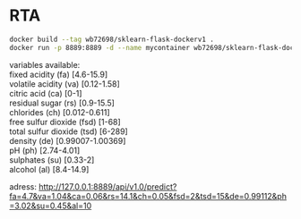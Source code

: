 # RTA

```bash
docker build --tag wb72698/sklearn-flask-dockerv1 .
docker run -p 8889:8889 -d --name mycontainer wb72698/sklearn-flask-dockerv1:latest
```

variables available:<br>
fixed acidity (fa) [4.6-15.9]<br>
volatile acidity (va) [0.12-1.58]<br>
citric acid (ca) [0-1]<br>
residual sugar (rs) [0.9-15.5]<br>
chlorides (ch) [0.012-0.611]<br>
free sulfur dioxide (fsd) [1-68]<br>
total sulfur dioxide (tsd) [6-289]<br>
density (de) [0.99007-1.00369]<br>
pH (ph) [2.74-4.01]<br>
sulphates (su) [0.33-2]<br>
alcohol (al) [8.4-14.9]<br>

adress: http://127.0.0.1:8889/api/v1.0/predict?fa=4.7&va=1.04&ca=0.06&rs=14.1&ch=0.05&fsd=2&tsd=15&de=0.99112&ph=3.02&su=0.45&al=10
